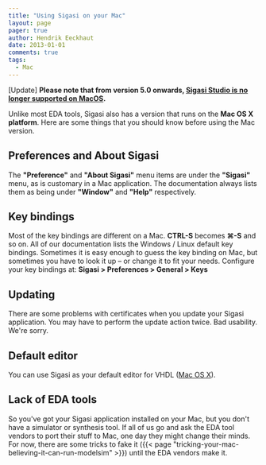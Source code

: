```yaml
---
title: "Using Sigasi on your Mac"
layout: page 
pager: true
author: Hendrik Eeckhaut
date: 2013-01-01
comments: true
tags:
  - Mac
---
```


[Update] **Please note that from version 5.0 onwards, [Sigasi Studio is no longer supported on MacOS](/faq/#macos).**

Unlike most EDA tools, Sigasi also has a version that runs on the **Mac OS X platform**. Here are some things that you should know before using the Mac version.

## Preferences and About Sigasi

The **"Preference"** and **"About Sigasi"** menu items are under the **"Sigasi"** menu, as is customary in a Mac application. The documentation always lists them as being under **"Window"** and **"Help"** respectively.

## Key bindings

Most of the key bindings are different on a Mac. **CTRL-S** becomes **⌘-S** and so on. All of our documentation lists the Windows / Linux default key bindings. Sometimes it is easy enough to guess the key binding on Mac, but sometimes you have to look it up – or change it to fit your needs.
Configure your key bindings at: **Sigasi > Preferences > General > Keys**

## Updating

There are some problems with certificates when you update your Sigasi application. You may have to perform the update action twice. Bad usability. We're sorry.

## Default editor

You can use Sigasi as your default editor for VHDL ([Mac OS X](/manual/opening#mac-os-x)).

## Lack of EDA tools

So you've got your Sigasi application installed on your Mac, but you don't have a simulator or synthesis tool. If all of us go and ask the EDA tool vendors to port their stuff to Mac, one day they might change their minds. For now, there are some tricks to fake it ({{< page "tricking-your-mac-believing-it-can-run-modelsim" >}}) until the EDA vendors make it.
